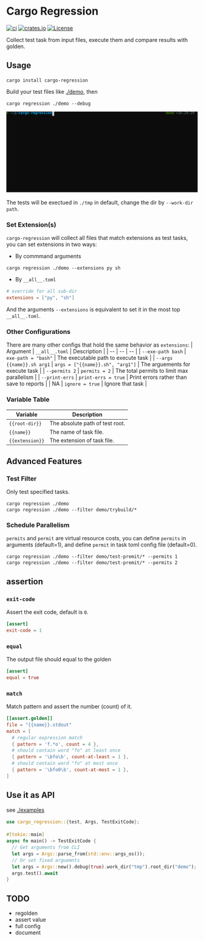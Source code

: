 # Cargo Regression

[![ci](https://github.com/zao111222333/cargo-regression/actions/workflows/ci.yaml/badge.svg)](https://github.com/zao111222333/cargo-regression/actions/workflows/ci.yaml)
[![crates.io](https://shields.io/crates/v/cargo-regression.svg?style=flat-square&label=crates.io)](https://crates.io/crates/cargo-regression)
[![License](https://img.shields.io/badge/License-MIT-blue.svg)](https://opensource.org/licenses/MIT)

Collect test task from input files, execute them and compare results with golden.

## Usage
``` shell
cargo install cargo-regression
```
Build your test files like [./demo](./demo), then
``` shell
cargo regression ./demo --debug
```
![](screenshot.svg)

The tests will be exectued in `./tmp` in default, change the dir by `--work-dir path`.

### Set Extension(s)
`cargo-regression` will collect all files that match extensions as test tasks, you can set extensions in two ways:
+ By commmand arguments
``` shell
cargo regression ./demo --extensions py sh
```
+ By `__all__.toml`
``` toml
# override for all sub-dir
extensions = ["py", "sh"]
```

And the arguments `--extensions` is equivalent to set it in the most top `__all__.toml`.

### Other Configurations
There are many other configs that hold the same behavior as `extensions`:
| Argument | `__all__.toml` | Description |
| -- | -- | -- |
| `--exe-path bash` | `exe-path = "bash"` | The executable path to execute task |
| `--args {{name}}.sh arg1` | `args = ["{{name}}.sh", "arg1"]` | The arguements for execute task |
| `--permits 2` | `permits = 2` | The total permits to limit max parallelism |
| `--print-errs` | `print-errs = true` | Print errors rather than save to reports |
| NA | `ignore = true` | Ignore that task |

### Variable Table
| Variable | Description |
| -- | -- |
| `{{root-dir}}`  | The absolute path of test root. |
| `{{name}}`      | The name of task file. |
| `{{extension}}` | The extension of task file. |

## Advanced Features
### Test Filter
Only test specified tasks.
``` shell
cargo regression ./demo
cargo regression ./demo --filter demo/trybuild/*
```

### Schedule Parallelism
`permits` and `permit` are virtual resource costs, you can define `permits` in arguments (default=1), and define `permit` in task toml config file (default=0).
``` shell
cargo regression ./demo --filter demo/test-premit/* --permits 1
cargo regression ./demo --filter demo/test-premit/* --permits 2
```


## assertion

### `exit-code`

Assert the exit code, default is `0`.
``` toml
[assert]
exit-code = 1
```

### `equal`
The output file should equal to the golden
``` toml
[assert]
equal = true
```

### `match`

Match pattern and assert the number (count) of it.
``` toml
[[assert.golden]]
file = "{{name}}.stdout"
match = [
  # regular expression match
  { pattern = 'f.*o', count = 4 },
  # should contain word "fo" at least once
  { pattern = '\bfo\b', count-at-least = 1 },
  # should contain word "fo" at most once
  { pattern = '\bfo0\b', count-at-most = 1 },
]
```

## Use it as API
see [./examples](./examples)

``` rust
use cargo_regression::{test, Args, TestExitCode};

#[tokio::main]
async fn main() -> TestExitCode {
  // Get arguments from CLI
  let args = Args::parse_from(std::env::args_os());
  // Or set fixed arguemnts
  let args = Args::new().debug(true).work_dir("tmp").root_dir("demo");
  args.test().await
}
```

## TODO
+ regolden
+ assert value
+ full config
+ document
